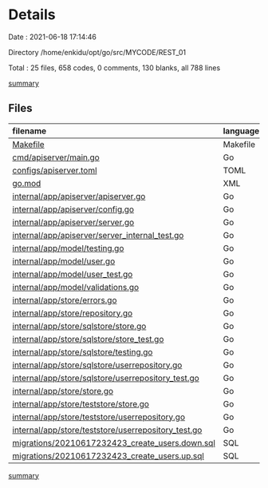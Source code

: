 # Details

Date : 2021-06-18 17:14:46

Directory /home/enkidu/opt/go/src/MYCODE/REST_01

Total : 25 files,  658 codes, 0 comments, 130 blanks, all 788 lines

[summary](results.md)

## Files
| filename | language | code | comment | blank | total |
| :--- | :--- | ---: | ---: | ---: | ---: |
| [Makefile](/Makefile) | Makefile | 7 | 0 | 2 | 9 |
| [cmd/apiserver/main.go](/cmd/apiserver/main.go) | Go | 24 | 0 | 7 | 31 |
| [configs/apiserver.toml](/configs/apiserver.toml) | TOML | 4 | 0 | 0 | 4 |
| [go.mod](/go.mod) | XML | 14 | 0 | 3 | 17 |
| [internal/app/apiserver/apiserver.go](/internal/app/apiserver/apiserver.go) | Go | 28 | 0 | 7 | 35 |
| [internal/app/apiserver/config.go](/internal/app/apiserver/config.go) | Go | 13 | 0 | 3 | 16 |
| [internal/app/apiserver/server.go](/internal/app/apiserver/server.go) | Go | 100 | 0 | 16 | 116 |
| [internal/app/apiserver/server_internal_test.go](/internal/app/apiserver/server_internal_test.go) | Go | 101 | 0 | 7 | 108 |
| [internal/app/model/testing.go](/internal/app/model/testing.go) | Go | 8 | 0 | 3 | 11 |
| [internal/app/model/user.go](/internal/app/model/user.go) | Go | 41 | 0 | 9 | 50 |
| [internal/app/model/user_test.go](/internal/app/model/user_test.go) | Go | 81 | 0 | 10 | 91 |
| [internal/app/model/validations.go](/internal/app/model/validations.go) | Go | 10 | 0 | 3 | 13 |
| [internal/app/store/errors.go](/internal/app/store/errors.go) | Go | 5 | 0 | 3 | 8 |
| [internal/app/store/repository.go](/internal/app/store/repository.go) | Go | 6 | 0 | 3 | 9 |
| [internal/app/store/sqlstore/store.go](/internal/app/store/sqlstore/store.go) | Go | 24 | 0 | 6 | 30 |
| [internal/app/store/sqlstore/store_test.go](/internal/app/store/sqlstore/store_test.go) | Go | 15 | 0 | 4 | 19 |
| [internal/app/store/sqlstore/testing.go](/internal/app/store/sqlstore/testing.go) | Go | 22 | 0 | 3 | 25 |
| [internal/app/store/sqlstore/userrepository.go](/internal/app/store/sqlstore/userrepository.go) | Go | 39 | 0 | 7 | 46 |
| [internal/app/store/sqlstore/userrepository_test.go](/internal/app/store/sqlstore/userrepository_test.go) | Go | 31 | 0 | 9 | 40 |
| [internal/app/store/store.go](/internal/app/store/store.go) | Go | 4 | 0 | 2 | 6 |
| [internal/app/store/teststore/store.go](/internal/app/store/teststore/store.go) | Go | 21 | 0 | 7 | 28 |
| [internal/app/store/teststore/userrepository.go](/internal/app/store/teststore/userrepository.go) | Go | 27 | 0 | 9 | 36 |
| [internal/app/store/teststore/userrepository_test.go](/internal/app/store/teststore/userrepository_test.go) | Go | 27 | 0 | 7 | 34 |
| [migrations/20210617232423_create_users.down.sql](/migrations/20210617232423_create_users.down.sql) | SQL | 1 | 0 | 0 | 1 |
| [migrations/20210617232423_create_users.up.sql](/migrations/20210617232423_create_users.up.sql) | SQL | 5 | 0 | 0 | 5 |

[summary](results.md)